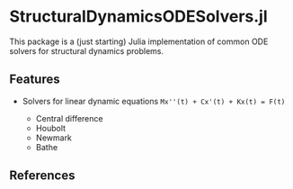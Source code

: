 # StructuralDynamicsODESolvers.jl

This package is a (just starting) Julia implementation of common ODE solvers for
structural dynamics problems.

## Features

- Solvers for linear dynamic equations `Mx''(t) + Cx'(t) + Kx(t) = F(t)`

    - Central difference
    - Houbolt
    - Newmark
    - Bathe

## References
